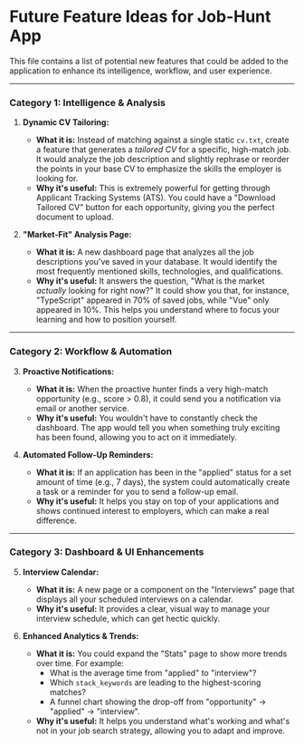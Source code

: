 # Future Feature Ideas for Job-Hunt App

This file contains a list of potential new features that could be added to the application to enhance its intelligence, workflow, and user experience.

---

### Category 1: Intelligence & Analysis

1.  **Dynamic CV Tailoring:**
    *   **What it is:** Instead of matching against a single static `cv.txt`, create a feature that generates a *tailored CV* for a specific, high-match job. It would analyze the job description and slightly rephrase or reorder the points in your base CV to emphasize the skills the employer is looking for.
    *   **Why it's useful:** This is extremely powerful for getting through Applicant Tracking Systems (ATS). You could have a "Download Tailored CV" button for each opportunity, giving you the perfect document to upload.

2.  **"Market-Fit" Analysis Page:**
    *   **What it is:** A new dashboard page that analyzes all the job descriptions you've saved in your database. It would identify the most frequently mentioned skills, technologies, and qualifications.
    *   **Why it's useful:** It answers the question, "What is the market *actually* looking for right now?" It could show you that, for instance, "TypeScript" appeared in 70% of saved jobs, while "Vue" only appeared in 10%. This helps you understand where to focus your learning and how to position yourself.

---

### Category 2: Workflow & Automation

3.  **Proactive Notifications:**
    *   **What it is:** When the proactive hunter finds a very high-match opportunity (e.g., score > 0.8), it could send you a notification via email or another service.
    *   **Why it's useful:** You wouldn't have to constantly check the dashboard. The app would tell you when something truly exciting has been found, allowing you to act on it immediately.

4.  **Automated Follow-Up Reminders:**
    *   **What it is:** If an application has been in the "applied" status for a set amount of time (e.g., 7 days), the system could automatically create a task or a reminder for you to send a follow-up email.
    *   **Why it's useful:** It helps you stay on top of your applications and shows continued interest to employers, which can make a real difference.

---

### Category 3: Dashboard & UI Enhancements

5.  **Interview Calendar:**
    *   **What it is:** A new page or a component on the "Interviews" page that displays all your scheduled interviews on a calendar.
    *   **Why it's useful:** It provides a clear, visual way to manage your interview schedule, which can get hectic quickly.

6.  **Enhanced Analytics & Trends:**
    *   **What it is:** You could expand the "Stats" page to show more trends over time. For example:
        *   What is the average time from "applied" to "interview"?
        *   Which `stack_keywords` are leading to the highest-scoring matches?
        *   A funnel chart showing the drop-off from "opportunity" -> "applied" -> "interview".
    *   **Why it's useful:** It helps you understand what's working and what's not in your job search strategy, allowing you to adapt and improve.
